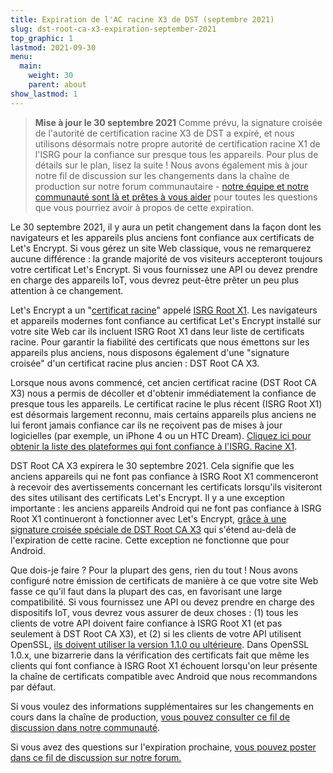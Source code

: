 ```yaml
---
title: Expiration de l'AC racine X3 de DST (septembre 2021)
slug: dst-root-ca-x3-expiration-september-2021
top_graphic: 1
lastmod: 2021-09-30
menu:
  main:
    weight: 30
    parent: about
show_lastmod: 1
---
```


> **Mise à jour le 30 septembre 2021** Comme prévu, la signature croisée de l'autorité de certification racine X3 de DST a expiré, et nous utilisons désormais notre propre autorité de certification racine X1 de l'ISRG pour la confiance sur presque tous les appareils. Pour plus de détails sur le plan, lisez la suite ! Nous avons également mis à jour notre fil de discussion sur les changements dans la chaîne de production sur notre forum communautaire - [notre équipe et notre communauté sont là et prêtes à vous aider](https://community.letsencrypt.org/t/production-chain-changes/150739/4) pour toutes les questions que vous pourriez avoir à propos de cette expiration.

Le 30 septembre 2021, il y aura un petit changement dans la façon dont les navigateurs et les appareils plus anciens font confiance aux certificats de Let's Encrypt. Si vous gérez un site Web classique, vous ne remarquerez aucune différence : la grande majorité de vos visiteurs accepteront toujours votre certificat Let's Encrypt. Si vous fournissez une API ou devez prendre en charge des appareils IoT, vous devrez peut-être prêter un peu plus attention à ce changement.

Let's Encrypt a un "[certificat racine][]" appelé [ISRG Root X1][]. Les navigateurs et appareils modernes font confiance au certificat Let's Encrypt installé sur votre site Web car ils incluent ISRG Root X1 dans leur liste de certificats racine. Pour garantir la fiabilité des certificats que nous émettons sur les appareils plus anciens, nous disposons également d'une "signature croisée" d'un certificat racine plus ancien : DST Root CA X3.

Lorsque nous avons commencé, cet ancien certificat racine (DST Root CA X3) nous a permis de décoller et d'obtenir immédiatement la confiance de presque tous les appareils. Le certificat racine le plus récent (ISRG Root X1) est désormais largement reconnu, mais certains appareils plus anciens ne lui feront jamais confiance car ils ne reçoivent pas de mises à jour logicielles (par exemple, un iPhone 4 ou un HTC Dream). [Cliquez ici pour obtenir la liste des plateformes qui font confiance à l'ISRG. Racine X1][compatibility].

DST Root CA X3 expirera le 30 septembre 2021. Cela signifie que les anciens appareils qui ne font pas confiance à ISRG Root X1 commenceront à recevoir des avertissements concernant les certificats lorsqu'ils visiteront des sites utilisant des certificats Let's Encrypt. Il y a une exception importante : les anciens appareils Android qui ne font pas confiance à ISRG Root X1 continueront à fonctionner avec Let's Encrypt, [grâce à une signature croisée spéciale de DST Root CA X3][cross-sign] qui s'étend au-delà de l'expiration de cette racine. Cette exception ne fonctionne que pour Android.

Que dois-je faire ? Pour la plupart des gens, rien du tout ! Nous avons configuré notre émission de certificats de manière à ce que votre site Web fasse ce qu'il faut dans la plupart des cas, en favorisant une large compatibilité. Si vous fournissez une API ou devez prendre en charge des dispositifs IoT, vous devrez vous assurer de deux choses : (1) tous les clients de votre API doivent faire confiance à ISRG Root X1 (et pas seulement à DST Root CA X3), et (2) si les clients de votre API utilisent OpenSSL, [ils doivent utiliser la version 1.1.0 ou ultérieure][openssl]. Dans OpenSSL 1.0.x, une bizarrerie dans la vérification des certificats fait que même les clients qui font confiance à ISRG Root X1 échouent lorsqu'on leur présente la chaîne de certificats compatible avec Android que nous recommandons par défaut.

Si vous voulez des informations supplémentaires sur les changements en cours dans la chaîne de production, [vous pouvez consulter ce fil de discussion dans notre communauté][production].

Si vous avez des questions sur l'expiration prochaine, [vous pouvez poster dans ce fil de discussion sur notre forum.][forum]

[certificat racine]: /docs/glossary/#def-root
[ISRG Root X1]: /certificates/
[cross-sign]: /2020/12/21/extending-android-compatibility.html
[openssl]: https://community.letsencrypt.org/t/openssl-client-compatibility-changes-for-let-s-encrypt-certificates/143816
[forum]: https://community.letsencrypt.org/t/help-thread-for-dst-root-ca-x3-expiration-september-2021/149190
[compatibility]: /docs/cert-compat/
[production]: https://community.letsencrypt.org/t/production-chain-changes/150739
